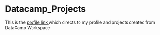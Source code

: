 # Datacamp_Projects

This is the 
<a href="https://app.datacamp.com/profile/giabao171197"> profile link </a> 
which directs to my profile and projects created from DataCamp Workspace
